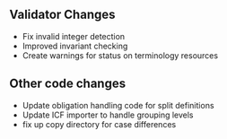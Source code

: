 ## Validator Changes

* Fix invalid integer detection
* Improved invariant checking
* Create warnings for status on terminology resources

## Other code changes

* Update obligation handling code for split definitions
* Update ICF importer to handle grouping levels
* fix up copy directory for case differences

